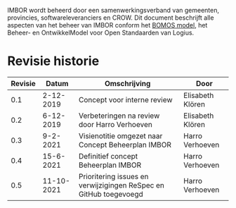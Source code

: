 IMBOR wordt beheerd door een samenwerkingsverband van gemeenten, provincies, softwareleveranciers en CROW. Dit document beschrijft alle aspecten van het beheer van IMBOR conform het [BOMOS model](https://www.logius.nl/diensten/bomos), het Beheer- en OntwikkelModel voor Open Standaarden van Logius.

# Revisie historie 

|Revisie | 	Datum |	Omschrijving |	Door |
|--------|--------|--------------|-------|
|0.1 |	2-12-2019 |	Concept voor interne review	| Elisabeth Klören |
| 0.2	| 6-12-2019 |	Verbeteringen na review door Harro Verhoeven	| Elisabeth Klören |
| 0.3 |	 9-2-2021 |	Visienotitie omgezet naar Concept Beheerplan IMBOR	| Harro Verhoeven |
| 0.4	|  15-6-2021 |	 Definitief concept Beheerplan IMBOR |	 Harro Verhoeven
| 0.5 |	11-10-2021 | 	Prioritering issues en verwijzigingen ReSpec en GitHub toegevoegd	| Harro Verhoeven |

